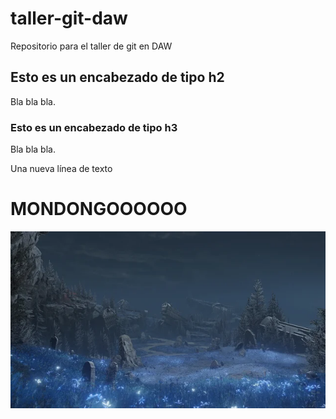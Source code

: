 # taller-git-daw

Repositorio para el taller de git en DAW

## Esto es un encabezado de tipo h2

Bla bla bla.

### Esto es un encabezado de tipo h3

Bla bla bla.

Una nueva línea de texto

# MONDONGOOOOOO

![](imagenes/imagenprueba.jpg)
